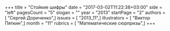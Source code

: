 +++
title = "Стойкие шифры"
date = "2017-03-02T11:22:38+03:00"
side = "left"
pagesCount = "5"
slogan = ""
year = "2013"
startPage = "2"
authors = [ "Сергей Дориченко",]
issues = [ "2013_11",]
illustrators = [ "Виктор Пяткин",]
month = "11"
rubrics = [ "Математические сюрпризы",]
+++
